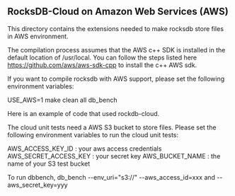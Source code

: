 ## RocksDB-Cloud on Amazon Web Services (AWS)

This directory contains the extensions needed to make rocksdb store
files in AWS environment.

The compilation process assumes that the AWS c++ SDK is installed in
the default location of /usr/local. You can follow the steps listed
here https://github.com/aws/aws-sdk-cpp to install the c++ AWS sdk.

If you want to compile rocksdb with AWS support, please set the following
environment variables:

   USE_AWS=1
   make clean all db_bench

Here is an example of code that used rockdb-cloud.

The cloud unit tests need a AWS S3 bucket to store files. Please set the
following environment variables to run the cloud unit tests:

AWS_ACCESS_KEY_ID     : your aws access credentials
AWS_SECRET_ACCESS_KEY : your secret key
AWS_BUCKET_NAME       : the name of your S3 test bucket

To run dbbench,
   db_bench --env_uri="s3://" --aws_access_id=xxx and --aws_secret_key=yyy



